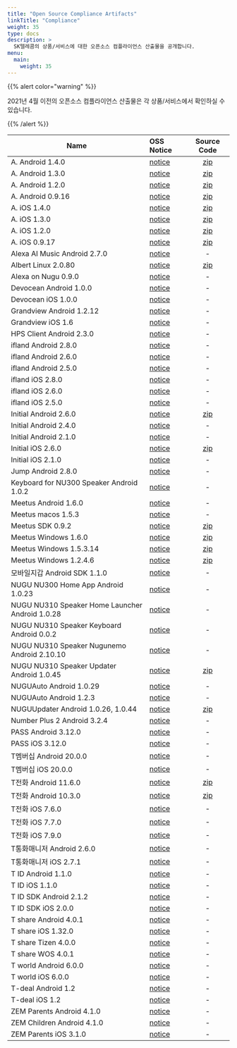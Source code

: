 ```yaml
---
title: "Open Source Compliance Artifacts"
linkTitle: "Compliance"
weight: 35
type: docs
description: >
  SK텔레콤의 상품/서비스에 대한 오픈소스 컴플라이언스 산출물을 공개합니다. 
menu:
  main:
    weight: 35
---
```


{{% alert color="warning" %}}

2021년 4월 이전의 오픈소스 컴플라이언스 산출물은 각 상품/서비스에서 확인하실 수 있습니다. 

{{% /alert %}}

| Name | OSS Notice | Source Code |
|---|:---|:---:|
| A. Android 1.4.0 | [notice](A._android_1.4.0_OSS_Notice.html)  | [zip](./A._android_1.3.0/A._android_source_code.zip) |
| A. Android 1.3.0 | [notice](./A._android_1.3.0/A._android_1.3.0_OSS_Notice.html)  | [zip](./A._android_1.3.0/A._android_source_code.zip) |
| A. Android 1.2.0 | [notice](A._android_1.2.0_OSS_Notice.html)  | [zip](./A._android_0.9.16/A._android_0.9.16_source_code.zip) |
| A. Android 0.9.16 | [notice](./A._android_0.9.16/A._android_0.9.16_OSS_Notice.html)  | [zip](./A._android_0.9.16/A._android_0.9.16_source_code.zip) |
| A. iOS 1.4.0 | [notice](./A._ios_1.4.0_OSS_Notice.html)  | [zip](./A._ios_0.9.17/swift-ical-0.0.8.zip) |
| A. iOS 1.3.0 | [notice](./A._ios_1.3.0_OSS_Notice.html)  | [zip](./A._ios_0.9.17/swift-ical-0.0.8.zip) |
| A. iOS 1.2.0 | [notice](./A._ios_1.2.0_OSS_Notice.html)  | [zip](./A._ios_0.9.17/swift-ical-0.0.8.zip) |
| A. iOS 0.9.17 | [notice](./A._ios_0.9.17/A._ios_0.9.17_OSS_Notice.html)  | [zip](./A._ios_0.9.17/swift-ical-0.0.8.zip) |
| Alexa AI Music Android 2.7.0 | [notice](./Albert_AI_music_android_2.7.0_OSS_Notice.html)  | - |
| Albert Linux 2.0.80 | [notice](./Albert_linux_2.0.80/Albert_linux_2.0.80_OSS_Notice.html)  | [zip](./Albert_linux_2.0.80/Albert_linux_2.0.80_sourcecode.zip) |
| Alexa on Nugu 0.9.0 | [notice](Alexa_on_Nugu_android_0.9.0_OSS_Notice.html)  | - |
| Devocean Android 1.0.0 | [notice](./Devocean_Android_1.0.0_OSS_Notice.html)  | - |
| Devocean iOS 1.0.0 | [notice](./Devocean_ios_1.0.0_OSS_Notice.html)  | - |
| Grandview Android 1.2.12 | [notice](./grandview_android_1.2.12_OSS_Notice.html)  | - |
| Grandview iOS 1.6 | [notice](./grandview_ios_1.6_OSS_Notice.html)  | - |
| HPS Client Android 2.3.0 | [notice](./HPS-Client_android_2.3.0_OSS_Notice.html)  | - |
| ifland Android 2.8.0 | [notice](./ifland_android_2.8.0_OSS_Notice.html)  | - |
| ifland Android 2.6.0 | [notice](./ifland_android_2.6.0_OSS_Notice.html)  | - |
| ifland Android 2.5.0 | [notice](./ifland_android_2.5.0_OSS_Notice.html)  | - |
| ifland iOS 2.8.0 | [notice](./ifland_iOS_2.8.0_OSS_Notice.html)  | - |
| ifland iOS 2.6.0 | [notice](./ifland_iOS_2.6.0_OSS_Notice.html)  | - |
| ifland iOS 2.5.0 | [notice](./ifland_ios_2.5.0_OSS_Notice.html)  | - |
| Initial Android 2.6.0 | [notice](ifland_android_2.6.0_OSS_Notice.html)  | [zip]( ./initial/initial_opensource.zip) |
| Initial Android 2.4.0 | [notice](initial_android_2.4.0_OSS_Notice.html)  | - |
| Initial Android 2.1.0 | [notice](initial_android_2_1_0_OSSNotice.html)  | - |
| Initial iOS 2.6.0 | [notice](initial_iOS_2.6.0_OSS_Notice.html)  | [zip]( ./initial/initial_opensource.zip) |
| Initial iOS 2.1.0 | [notice](initialIOS_2_1_0_OSSNotice.html)  | - |
| Jump Android 2.8.0 | [notice](Jump_android_2.8.0_withVLAMengine_OSS_Notice.html)  | - |
| Keyboard for NU300 Speaker Android 1.0.2 | [notice](./NUGU_Keyboard_android_1.0.2_OSS_Notice.html)  | - |
| Meetus Android 1.6.0 | [notice](./Meetus_Android_1.6.0.26_OSS_Notice.html)  | - |
| Meetus macos 1.5.3 | [notice](./meeus_mac1.5.3_OSS_Notice.html)  | - |
| Meetus SDK 0.9.2 | [notice](./MeetUs_SDK_0.9.2_OSS_Notice.html)  | [zip](./meetus_sdk/meetus_sdk_opensource.zip) |
| Meetus Windows 1.6.0 | [notice](./MeetUs_Windows_1.6.0_engine.html)  | [zip](./meetus_windows_1.2.4.6/meetus-libhangul-opensource.zip) |
| Meetus Windows 1.5.3.14 | [notice](./MeetUs_Windows_1.5.3.14_engine.html)  | [zip](./meetus_windows_1.2.4.6/meetus-libhangul-opensource.zip) |
| Meetus Windows 1.2.4.6 | [notice](./meetus_windows_1.2.4.6/Meetus_windows_1.2.4.6_with_engine_OSS_Notice.html)  | [zip](./meetus_windows_1.2.4.6/meetus-libhangul-opensource.zip) |
| 모바일지갑 Android SDK 1.1.0 | [notice](./Mobilewallet_SDK_android_1.1.0_OSS_Notice.html)  | - |
| NUGU NU300 Home App Android 1.0.23 | [notice](./NUGU_HOME_android_1.0.23%20OSS_Notice.html)  | - |
| NUGU NU310 Speaker Home Launcher Android 1.0.28 | [notice](./NU310_Speaker_homelauncher_android_1.0.28_OSS_Notice.html)  | - |
| NUGU NU310 Speaker Keyboard Android 0.0.2 | [notice](./NU310_Speaker_keyboard_android_0.0.2_OSS_Notice.html)  | - |
| NUGU NU310 Speaker Nugunemo Android 2.10.10 | [notice](./NU310_Speaker_nugunemo_android_2.10.10_OSS_Notice.html)  | - |
| NUGU NU310 Speaker Updater Android 1.0.45 | [notice](./NU310_Speaker_updater_android_1.0.45_OSS_Notice.html)  | [zip](./Nuguupdater/jsr-305.zip) |
| NUGUAuto Android 1.0.29 | [notice](./NUGUAuto_android_1.0.29_OSS_Notice.html)  | - |
| NUGUAuto Android 1.2.3 | [notice](./NUGUAuto_android_1.2.3_OSS_Notice.html)  | - |
| NUGUUpdater Android 1.0.26, 1.0.44 | [notice](./Nuguupdater/Nuguupdater_OSS_Notice.zip)  | [zip](./Nuguupdater/jsr-305.zip) |
| Number Plus 2 Android 3.2.4 | [notice](./Numberplus2_android_3.2.4_OSS_Notice.html)  | - |
| PASS Android 3.12.0 | [notice](./PASS_android_3.12.0_OSS_Notice.html)  | - |
| PASS iOS 3.12.0 | [notice](./PASS_IOS_3.12.0_OSS_Notice.html)  | - |
| T멤버십 Android 20.0.0 | [notice](./Tmembership_android_20.0.0_OSS_Notice.html)  | - |
| T멤버십 iOS 20.0.0 | [notice](./Tmembership_ios_20.0.0_OSS_Notice.html)  | - |
| T전화 Android 11.6.0 | [notice](./Tphone_android_11.6.0_OSS_Notice.html)  | [zip](./tphone_android_10.3.0/Tphone_android_10.3.0_sourcecode.zip) |
| T전화 Android 10.3.0 | [notice](./tphone_android_10.3.0/Tphone_android_10.3.0_OSS_Notice.html)  | [zip](./tphone_android_10.3.0/Tphone_android_10.3.0_sourcecode.zip) |
| T전화 iOS 7.6.0| [notice](Tphone_ios_7_6_0_OSS_Notice.html)  | - |
| T전화 iOS 7.7.0| [notice](Tphone_ios_7_7_0_OSS_Notice.html)  | - |
| T전화 iOS 7.9.0| [notice](./Tphone_ios_7.9.0_OSS_Notice.html)  | - |
| T통화매니저 Android 2.6.0| [notice](./Tcallguide_android_2.6.0_OSS_Notice.html)  | - |
| T통화매니저 iOS 2.7.1| [notice](./Tcallguide_IOS_2.7.1_OSS_Notice.html)  | - |
| T ID Android 1.1.0| [notice](./Tid_android_1.1.0_OSS_Notice.html)  | - |
| T ID iOS 1.1.0| [notice](./Tid_Ios_1.1.0_OSS_Notice.html)  | - |
| T ID SDK Android 2.1.2| [notice](./Tid_SDK_android_2.1.2_OSS_Notice.html)  | - |
| T ID SDK iOS 2.0.0| [notice](./Tid_SDK_ios_2.0.0_OSS_Notice.html)  | - |
| T share Android 4.0.1 | [notice](./Tshare_Android_4.0.1_OSS_Notice.html)  | - |
| T share iOS 1.32.0 | [notice](./Tshare_ios_1.32.0_OSS_Notice.html)  | - |
| T share Tizen 4.0.0 | [notice](./Tshare_tizen_4.0.0_OSS_Notice.html)  | - |
| T share WOS 4.0.1 | [notice](./Tshare_WOS_4.0.1_OSS_Notice.html)  | - |
| T world Android 6.0.0 | [notice](./Tworld_android_6.0.0_OSS_Notice.html)  | - |
| T world iOS 6.0.0 | [notice](./Tworld_ios_6.0.0_OSS_Notice.html)  | - |
| T-deal Android 1.2 | [notice](./T-deal_android_1.2_OSS_Notice.html)  | - |
| T-deal iOS 1.2 | [notice](./T-deal_ios_1.2_OSS_Notice.html)  | - |
| ZEM Parents Android 4.1.0 | [notice](./ZEM_P_android_4.1.0_OSS_Notice.html)  | - |
| ZEM Children Android 4.1.0 | [notice](./ZEM_C_android_4.1.0_OSS_Notice.html)  | - |
| ZEM Parents iOS 3.1.0 | [notice](./ZEM_P_iOS_3.1.0_OSS_Notice.html)  | - |